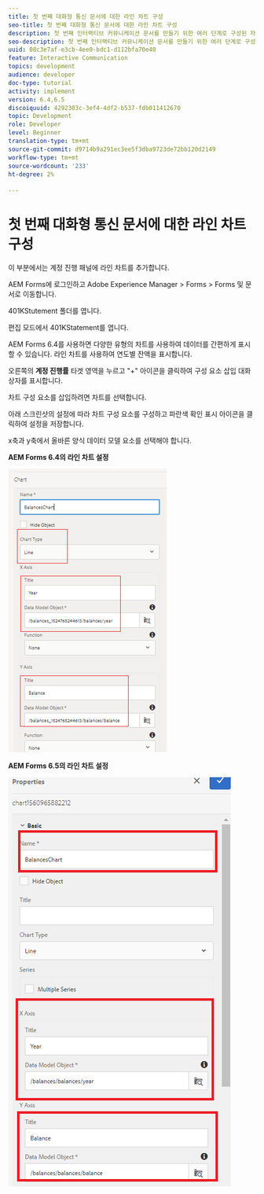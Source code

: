 ```yaml
---
title: 첫 번째 대화형 통신 문서에 대한 라인 차트 구성
seo-title: 첫 번째 대화형 통신 문서에 대한 라인 차트 구성
description: 첫 번째 인터랙티브 커뮤니케이션 문서를 만들기 위한 여러 단계로 구성된 자습서의 8부분입니다. 이 부분에서는 계정 진행 패널에 라인 차트를 추가합니다.
seo-description: 첫 번째 인터랙티브 커뮤니케이션 문서를 만들기 위한 여러 단계로 구성된 자습서의 8부분입니다. 이 부분에서는 계정 진행 패널에 라인 차트를 추가합니다.
uuid: 08c3e7af-e3cb-4ee0-bdc1-d112bfa70e40
feature: Interactive Communication
topics: development
audience: developer
doc-type: tutorial
activity: implement
version: 6.4,6.5
discoiquuid: 4292303c-3ef4-4df2-b537-fdb011412670
topic: Development
role: Developer
level: Beginner
translation-type: tm+mt
source-git-commit: d9714b9a291ec3ee5f3dba9723de72bb120d2149
workflow-type: tm+mt
source-wordcount: '233'
ht-degree: 2%

---
```



# 첫 번째 대화형 통신 문서에 대한 라인 차트 구성

이 부분에서는 계정 진행 패널에 라인 차트를 추가합니다.

AEM Forms에 로그인하고 Adobe Experience Manager > Forms > Forms 및 문서로 이동합니다.

401KStutement 폴더를 엽니다.

편집 모드에서 401KStatement를 엽니다.

AEM Forms 6.4를 사용하면 다양한 유형의 차트를 사용하여 데이터를 간편하게 표시할 수 있습니다. 라인 차트를 사용하여 연도별 잔액을 표시합니다.

오른쪽의 **계정 진행률** 타겟 영역을 누르고 &quot;+&quot; 아이콘을 클릭하여 구성 요소 삽입 대화 상자를 표시합니다.

차트 구성 요소를 삽입하려면 차트를 선택합니다.

아래 스크린샷의 설정에 따라 차트 구성 요소를 구성하고 파란색 확인 표시 아이콘을 클릭하여 설정을 저장합니다.

x축과 y축에서 올바른 양식 데이터 모델 요소를 선택해야 합니다.

**AEM Forms 6.4의 라인 차트 설정**

![linechart64](assets/linechart.png)

**AEM Forms 6.5의 라인 차트 설정**

![linechart64](assets/linechart65.PNG)


